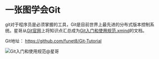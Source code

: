 # 一张图学会Git

git对于程序员是必须掌握的工具，Git是目前世界上最先进的分布式版本控制系统。星哥从[Git官网](https://git-scm.com/book/zh/v2/)上将知识点汇总成为[Git入门和使用规范.xmind](https://github.com/funet8/Git-Tutorial/blob/main/doc/Git%E5%85%A5%E9%97%A8%E5%92%8C%E4%BD%BF%E7%94%A8%E8%A7%84%E8%8C%83.xmind)的文档。

Git地址： https://github.com/funet8/Git-Tutorial



![Git入门和使用规范@星哥](https://imgoss.xgss.net/picgo/Git入门和使用规范@星哥.png?aliyun)



